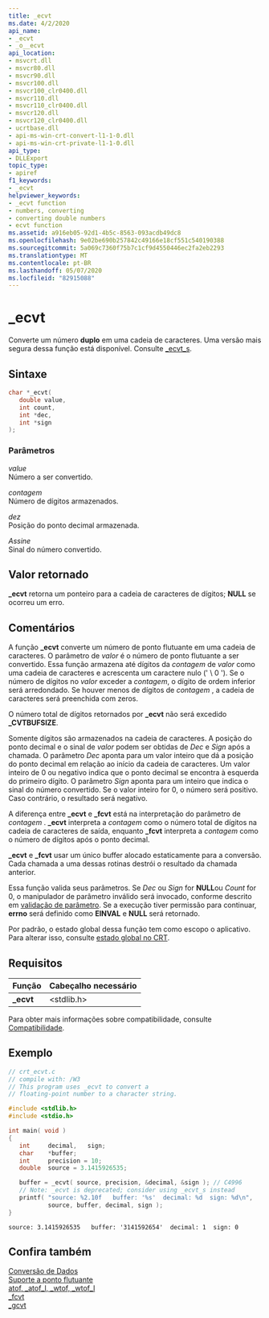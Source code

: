 ```yaml
---
title: _ecvt
ms.date: 4/2/2020
api_name:
- _ecvt
- _o__ecvt
api_location:
- msvcrt.dll
- msvcr80.dll
- msvcr90.dll
- msvcr100.dll
- msvcr100_clr0400.dll
- msvcr110.dll
- msvcr110_clr0400.dll
- msvcr120.dll
- msvcr120_clr0400.dll
- ucrtbase.dll
- api-ms-win-crt-convert-l1-1-0.dll
- api-ms-win-crt-private-l1-1-0.dll
api_type:
- DLLExport
topic_type:
- apiref
f1_keywords:
- _ecvt
helpviewer_keywords:
- _ecvt function
- numbers, converting
- converting double numbers
- ecvt function
ms.assetid: a916eb05-92d1-4b5c-8563-093acdb49dc8
ms.openlocfilehash: 9e02be690b257842c49166e18cf551c540190388
ms.sourcegitcommit: 5a069c7360f75b7c1cf9d4550446ec2fa2eb2293
ms.translationtype: MT
ms.contentlocale: pt-BR
ms.lasthandoff: 05/07/2020
ms.locfileid: "82915088"
---
```

# <a name="_ecvt"></a>_ecvt

Converte um número **duplo** em uma cadeia de caracteres. Uma versão mais segura dessa função está disponível. Consulte [_ecvt_s](ecvt-s.md).

## <a name="syntax"></a>Sintaxe

```C
char *_ecvt(
   double value,
   int count,
   int *dec,
   int *sign
);
```

### <a name="parameters"></a>Parâmetros

*value*<br/>
Número a ser convertido.

*contagem*<br/>
Número de dígitos armazenados.

*dez*<br/>
Posição do ponto decimal armazenada.

*Assine*<br/>
Sinal do número convertido.

## <a name="return-value"></a>Valor retornado

**_ecvt** retorna um ponteiro para a cadeia de caracteres de dígitos; **NULL** se ocorreu um erro.

## <a name="remarks"></a>Comentários

A função **_ecvt** converte um número de ponto flutuante em uma cadeia de caracteres. O parâmetro de *valor* é o número de ponto flutuante a ser convertido. Essa função armazena até dígitos da *contagem* de *valor* como uma cadeia de caracteres e acrescenta um caractere nulo (' \ 0 '). Se o número de dígitos no *valor* exceder a *contagem*, o dígito de ordem inferior será arredondado. Se houver menos de dígitos de *contagem* , a cadeia de caracteres será preenchida com zeros.

O número total de dígitos retornados por **_ecvt** não será excedido **_CVTBUFSIZE**.

Somente dígitos são armazenados na cadeia de caracteres. A posição do ponto decimal e o sinal de *valor* podem ser obtidas de *Dec* e *Sign* após a chamada. O parâmetro *Dec* aponta para um valor inteiro que dá a posição do ponto decimal em relação ao início da cadeia de caracteres. Um valor inteiro de 0 ou negativo indica que o ponto decimal se encontra à esquerda do primeiro dígito. O parâmetro *Sign* aponta para um inteiro que indica o sinal do número convertido. Se o valor inteiro for 0, o número será positivo. Caso contrário, o resultado será negativo.

A diferença entre **_ecvt** e **_fcvt** está na interpretação do parâmetro de *contagem* . **_ecvt** interpreta a *contagem* como o número total de dígitos na cadeia de caracteres de saída, enquanto **_fcvt** interpreta a *contagem* como o número de dígitos após o ponto decimal.

**_ecvt** e **_fcvt** usar um único buffer alocado estaticamente para a conversão. Cada chamada a uma dessas rotinas destrói o resultado da chamada anterior.

Essa função valida seus parâmetros. Se *Dec* ou *Sign* for **NULL**ou *Count* for 0, o manipulador de parâmetro inválido será invocado, conforme descrito em [validação de parâmetro](../../c-runtime-library/parameter-validation.md). Se a execução tiver permissão para continuar, **errno** será definido como **EINVAL** e **NULL** será retornado.

Por padrão, o estado global dessa função tem como escopo o aplicativo. Para alterar isso, consulte [estado global no CRT](../global-state.md).

## <a name="requirements"></a>Requisitos

|Função|Cabeçalho necessário|
|--------------|---------------------|
|**_ecvt**|\<stdlib.h>|

Para obter mais informações sobre compatibilidade, consulte [Compatibilidade](../../c-runtime-library/compatibility.md).

## <a name="example"></a>Exemplo

```C
// crt_ecvt.c
// compile with: /W3
// This program uses _ecvt to convert a
// floating-point number to a character string.

#include <stdlib.h>
#include <stdio.h>

int main( void )
{
   int     decimal,   sign;
   char    *buffer;
   int     precision = 10;
   double  source = 3.1415926535;

   buffer = _ecvt( source, precision, &decimal, &sign ); // C4996
   // Note: _ecvt is deprecated; consider using _ecvt_s instead
   printf( "source: %2.10f   buffer: '%s'  decimal: %d  sign: %d\n",
           source, buffer, decimal, sign );
}
```

```Output
source: 3.1415926535   buffer: '3141592654'  decimal: 1  sign: 0
```

## <a name="see-also"></a>Confira também

[Conversão de Dados](../../c-runtime-library/data-conversion.md)<br/>
[Suporte a ponto flutuante](../../c-runtime-library/floating-point-support.md)<br/>
[atof, _atof_l, _wtof, _wtof_l](atof-atof-l-wtof-wtof-l.md)<br/>
[_fcvt](fcvt.md)<br/>
[_gcvt](gcvt.md)<br/>
